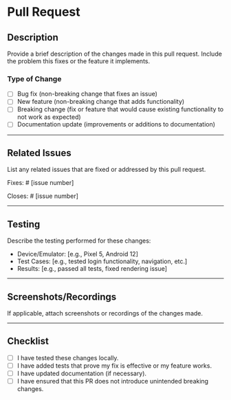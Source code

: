# Pull Request

## Description
Provide a brief description of the changes made in this pull request. Include the problem this fixes or the feature it implements.

### Type of Change
- [ ] Bug fix (non-breaking change that fixes an issue)
- [ ] New feature (non-breaking change that adds functionality)
- [ ] Breaking change (fix or feature that would cause existing functionality to not work as expected)
- [ ] Documentation update (improvements or additions to documentation)

---

## Related Issues
List any related issues that are fixed or addressed by this pull request.

Fixes: # [issue number]

Closes: # [issue number]

---

## Testing
Describe the testing performed for these changes:
- Device/Emulator: [e.g., Pixel 5, Android 12]
- Test Cases: [e.g., tested login functionality, navigation, etc.]
- Results: [e.g., passed all tests, fixed rendering issue]

---

## Screenshots/Recordings
If applicable, attach screenshots or recordings of the changes made.

---

## Checklist
- [ ] I have tested these changes locally.
- [ ] I have added tests that prove my fix is effective or my feature works.
- [ ] I have updated documentation (if necessary).
- [ ] I have ensured that this PR does not introduce unintended breaking changes.
